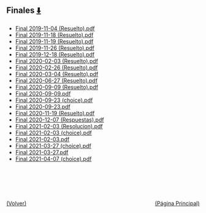 
<html>
<body>
<h2>Finales <a href="https://downgit.github.io/#/home?url=https://github.com/Apuntes-FIUBA/Apuntes-Electronica/tree/main/81 - Matemática/8102 - Algebra II/Examenes/Finales" style="font-size:20px">  ⬇️ </a></h2>
<ul>
    <li><a href="Final 2019-11-04 (Resuelto).pdf">Final 2019-11-04 (Resuelto).pdf</a></li>
    <li><a href="Final 2019-11-18 (Resuelto).pdf">Final 2019-11-18 (Resuelto).pdf</a></li>
    <li><a href="Final 2019-11-19 (Resuelto).pdf">Final 2019-11-19 (Resuelto).pdf</a></li>
    <li><a href="Final 2019-11-26 (Resuelto).pdf">Final 2019-11-26 (Resuelto).pdf</a></li>
    <li><a href="Final 2019-12-18 (Resuelto).pdf">Final 2019-12-18 (Resuelto).pdf</a></li>
    <li><a href="Final 2020-02-03 (Resuelto).pdf">Final 2020-02-03 (Resuelto).pdf</a></li>
    <li><a href="Final 2020-02-26 (Resuelto).pdf">Final 2020-02-26 (Resuelto).pdf</a></li>
    <li><a href="Final 2020-03-04 (Resuelto).pdf">Final 2020-03-04 (Resuelto).pdf</a></li>
    <li><a href="Final 2020-06-27 (Resuelto).pdf">Final 2020-06-27 (Resuelto).pdf</a></li>
    <li><a href="Final 2020-09-09 (Resuelto).pdf">Final 2020-09-09 (Resuelto).pdf</a></li>
    <li><a href="Final 2020-09-09.pdf">Final 2020-09-09.pdf</a></li>
    <li><a href="Final 2020-09-23 (choice).pdf">Final 2020-09-23 (choice).pdf</a></li>
    <li><a href="Final 2020-09-23.pdf">Final 2020-09-23.pdf</a></li>
    <li><a href="Final 2020-11-19 (Resuelto).pdf">Final 2020-11-19 (Resuelto).pdf</a></li>
    <li><a href="Final 2020-12-07 (Respuestas).pdf">Final 2020-12-07 (Respuestas).pdf</a></li>
    <li><a href="Final 2021-02-03 (Resolucion).pdf">Final 2021-02-03 (Resolucion).pdf</a></li>
    <li><a href="Final 2021-02-03 (choice).pdf">Final 2021-02-03 (choice).pdf</a></li>
    <li><a href="Final 2021-02-03.pdf">Final 2021-02-03.pdf</a></li>
    <li><a href="Final 2021-03-27 (choice).pdf">Final 2021-03-27 (choice).pdf</a></li>
    <li><a href="Final 2021-03-27.pdf">Final 2021-03-27.pdf</a></li>
    <li><a href="Final 2021-04-07 (choice).pdf">Final 2021-04-07 (choice).pdf</a></li>
</ul>
</body>
</html>












<br><br><br><br><br><a href="../" style="float: left">(Volver)</a> <a href="https://apuntes-fiuba.github.io/Apuntes-Electronica" style="float: right">(Página Principal)</a>
